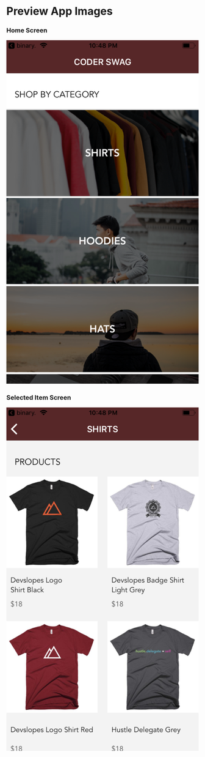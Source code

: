 # Preview App Images

### Home Screen
![](images/Screen1.png)

### Selected Item Screen
![](images/Screen2.png)

